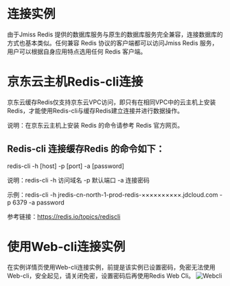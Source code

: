 # 连接实例

由于Jmiss Redis 提供的数据库服务与原生的数据库服务完全兼容，连接数据库的方式也基本类似。任何兼容 Redis 协议的客户端都可以访问Jmiss Redis 服务，用户可以根据自身应用特点选用任何 Redis 客户端。


# 京东云主机Redis-cli连接

京东云缓存Redis仅支持京东云VPC访问，即只有在相同VPC中的云主机上安装Redis，才能使用Redis-cli与缓存Redis建立连接并进行数据操作。

说明：在京东云主机上安装 Redis 的命令请参考 Redis 官方网页。

## Redis-cli 连接缓存Redis 的命令如下：

redis-cli -h [host] -p [port] -a [password]

说明：redis-cli -h 访问域名 -p 默认端口 -a 连接密码

示例：redis-cli -h jredis-cn-north-1-prod-redis-××××××××××.jdcloud.com -p 6379 -a password

参考链接：https://redis.io/topics/rediscli

# 使用Web-cli连接实例

在实例详情页使用Web-cli连接实例，前提是该实例已设置密码，免密无法使用Web-cli，安全起见，请关闭免密，设置密码后再使用Redis Web Cli。
![Webcli](https://github.com/jdcloudcom/cn/blob/master/image/Redis/webcli.png)

